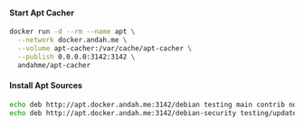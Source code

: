 #### Start Apt Cacher
```bash
docker run -d --rm --name apt \
  --network docker.andah.me \
  --volume apt-cacher:/var/cache/apt-cacher \
  --publish 0.0.0.0:3142:3142 \
  andahme/apt-cacher
```

#### Install Apt Sources
```bash
echo deb http://apt.docker.andah.me:3142/debian testing main contrib non-free > /etc/apt/sources.list
echo deb http://apt.docker.andah.me:3142/debian-security testing/updates main contrib non-free >> /etc/apt/sources.list
```

